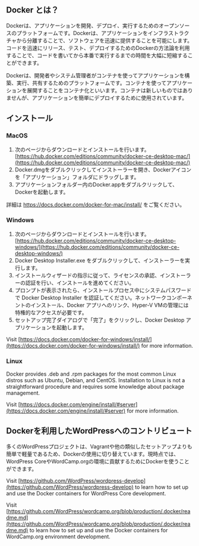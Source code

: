 

## Docker とは？

Dockerは、アプリケーションを開発、デプロイ、実行するためのオープンソースのプラットフォームです。Dockerは、アプリケーションをインフラストラクチャから分離することで、ソフトウェアを迅速に提供することを可能にします。コードを迅速にリリース、テスト、デプロイするためのDockerの方法論を利用することで、コードを書いてから本番で実行するまでの時間を大幅に短縮することができます。

Dockerは、開発者やシステム管理者がコンテナを使ってアプリケーションを構築、実行、共有するためのプラットフォームです。コンテナを使ってアプリケーションを展開することをコンテナ化といいます。コンテナは新しいものではありませんが、アプリケーションを簡単にデプロイするために使用されています。

## インストール

### MacOS

1. 次のページからダウンロードとインストールを行います。 [https://hub.docker.com/editions/community/docker-ce-desktop-mac/](https://hub.docker.com/editions/community/docker-ce-desktop-mac/)
2. Docker.dmgをダブルクリックしてインストーラーを開き、Dockerアイコンを「アプリケーション」フォルダにドラッグします。
3. アプリケーションフォルダー内のDocker.appをダブルクリックして、Dockerを起動します。

詳細は https://docs.docker.com/docker-for-mac/install/ をご覧ください。

### Windows

1. 次のページからダウンロードとインストールを行います。 [https://hub.docker.com/editions/community/docker-ce-desktop-windows/](https://hub.docker.com/editions/community/docker-ce-desktop-windows/)
2. Docker Desktop Installer.exe をダブルクリックして、インストーラーを実行します。
3. インストールウィザードの指示に従って、ライセンスの承認、インストーラーの認証を行い、インストールを進めてください。
4. プロンプトが表示されたら、インストールプロセス中にシステムパスワードで Docker Desktop Installer を認証してください。ネットワークコンポーネントのインストール、Docker アプリへのリンク、Hyper-V VMの管理には特権的なアクセスが必要です。
5. セットアップ完了ダイアログで「完了」をクリックし、Docker Desktop アプリケーションを起動します。

Visit [https://docs.docker.com/docker-for-windows/install/](https://docs.docker.com/docker-for-windows/install/) for more information.

### Linux

Docker provides .deb and .rpm packages for the most common Linux distros such as Ubuntu, Debian, and CentOS. Installation to Linux is not a straightforward procedure and requires some knowledge about package management.

Visit [https://docs.docker.com/engine/install/#server](https://docs.docker.com/engine/install/#server) for more information.

## Dockerを利用したWordPressへのコントリビュート

多くのWordPressプロジェクトは、Vagrantや他の類似したセットアップよりも簡単で軽量であるため、Dockerの使用に切り替えています。現時点では、WordPress CoreやWordCamp.orgの環境に貢献するためにDockerを使うことができます。

Visit [https://github.com/WordPress/wordpress-develop](https://github.com/WordPress/wordpress-develop) to learn how to set up and use the Docker containers for WordPress Core development.

Visit [https://github.com/WordPress/wordcamp.org/blob/production/.docker/readme.md](https://github.com/WordPress/wordcamp.org/blob/production/.docker/readme.md) to learn how to set up and use the Docker containers for WordCamp.org environment development.
